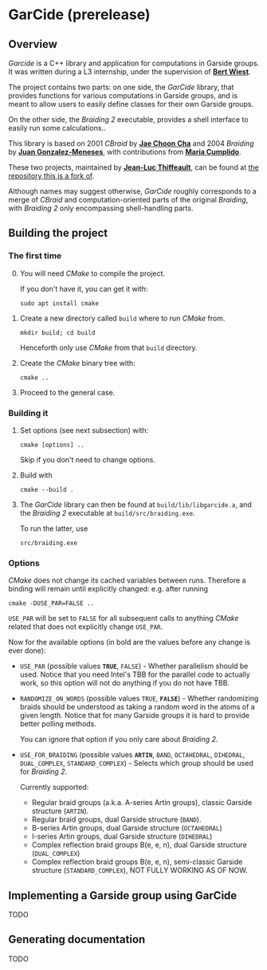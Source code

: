 # GarCide (prerelease)

## Overview

_Garcide_ is a C++ library and application for computations in Garside groups. It was written during a L3 internship, under the supervision of **[Bert Wiest](https://perso.univ-rennes1.fr/bertold.wiest/)**.

The project contains two parts: on one side, the _GarCide_ library, that provides functions for various computations in Garside groups, and is meant to allow users to easily define classes for their own Garside groups.

On the other side, the _Braiding 2_ executable, provides a shell interface to easily run some calculations..

This library is based on 2001 _CBraid_ by **[Jae Choon Cha](http://gt.postech.ac.kr/~jccha/)** and 2004 _Braiding_ by **[Juan Gonzalez-Meneses](http://personal.us.es/meneses/)**, with contributions from **[Maria Cumplido](https://personal.us.es/cumplido/)**.

These two projects, maintained by **[Jean-Luc Thiffeault](http://www.math.wisc.edu/~jeanluc)**, can be found at [the repository this is a fork of](https://github.com/jeanluct/cbraid).

Although names may suggest otherwise, _GarCide_ roughly corresponds to a merge of _CBraid_ and computation-oriented parts of the original _Braiding_, with _Braiding 2_ only encompassing shell-handling parts.

## Building the project

### The first time

0)  You will need _CMake_ to compile the project.

    If you don't have it, you can get it with:

    ```
    sudo apt install cmake
    ```

1)  Create a new directory called `build` where to run _CMake_ from.
    ```
    mkdir build; cd build
    ```
    Henceforth only use _CMake_ from that `build` directory.

2)  Create the _CMake_ binary tree with: 
    ```
    cmake ..
    ```

3)  Proceed to the general case.

### Building it

1)  Set options (see next subsection) with:
    ```
    cmake [options] ..
    ```
    Skip if you don't need to change options.

2)  Build with
    ```
    cmake --build .
    ```

3)  The _GarCide_ library can then be found at `build/lib/libgarcide.a`, and the _Braiding 2_ executable at `build/src/braiding.exe`.

    To run the latter, use
    ```
    src/braiding.exe
    ```

### Options

_CMake_ does not change its cached variables between runs. Therefore a binding will remain until explicitly changed: e.g. after running
```
cmake -DUSE_PAR=FALSE ..
```
`USE_PAR` will be set to `FALSE` for all subsequent calls to anything _CMake_ related that does not explicitly change `USE_PAR`.

Now for the available options (in bold are the values before any change is ever done):

*   `USE_PAR` (possible values __`TRUE`__, `FALSE`) - Whether parallelism should be used. Notice that you need Intel's TBB for the parallel code to actually work, so this option will not do anything if you do not have TBB.

*   `RANDOMIZE_ON_WORDS` (possible values `TRUE`, __`FALSE`__) - Whether randomizing braids should be understood as taking a random word in the atoms of a given length. Notice that for many Garside groups it is hard to provide better polling methods.

    You can ignore that option if you only care about _Braiding 2_.

*   `USE_FOR_BRAIDING` (possible values __`ARTIN`__, `BAND`, `OCTAHEDRAL`, `DIHEDRAL`, `DUAL_COMPLEX`, `STANDARD_COMPLEX`) - Selects which group should be used for _Braiding 2_.

    Currently supported: 
    * Regular braid groups (a.k.a. A-series Artin groups), classic Garside structure (`ARTIN`).
    * Regular braid groups, dual Garside structure (`BAND`).
    * B-series Artin groups, dual Garside structure (`OCTAHEDRAL`)
    * I-series Artin groups, dual Garside structure (`DIHEDRAL`)
    * Complex reflection braid groups B(e, e, n), dual Garside structure (`DUAL_COMPLEX`)
    * Complex reflection braid groups B(e, e, n), semi-classic Garside structure (`STANDARD_COMPLEX`), NOT FULLY WORKING AS OF NOW.

## Implementing a Garside group using GarCide

TODO

## Generating documentation

TODO